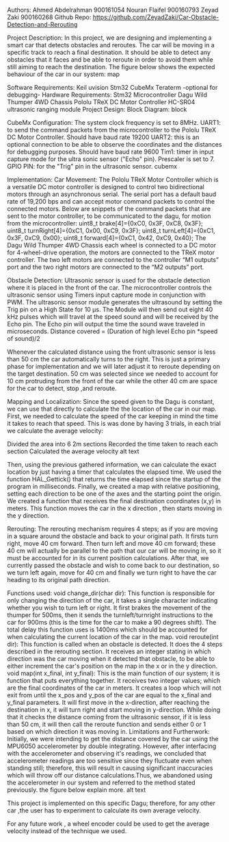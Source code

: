 Authors:
Ahmed Abdelrahman 900161054
Nouran Flaifel 900160793
Zeyad Zaki 900160268
Github Repo:
https://github.com/ZeyadZaki/Car-Obstacle-Detection-and-Rerouting

Project Description:
In this project, we are designing and implementing a smart car that detects obstacles and reroutes. The car will be moving in a specific track to reach a final destination. It should be able to detect any obstacles that it faces and be able to reroute in order to avoid them while still aiming to reach the destination. The figure below shows the expected behaviour of the car in our system:
map

Software Requirements:
Keil uvision
Stm32 CubeMx
Teraterm -optional for debugging-
Hardware Requirements:
Stm32 Microcontroller
Dagu Wild Thumper 4WD Chassis
Pololu TReX DC Motor Controller
HC-SR04 ultrasonic ranging module
Project Design:
Block Diagram:
block

CubeMx Configuration:
The system clock frequency is set to 8MHz.
UART1: to send the command packets from the microcontroller to the Pololu TReX DC Motor Controller. Should have baud rate 19200
UART2: this is an optional connection to be able to observe the coordinates and the distances for debugging purposes. Should have baud rate 9600
Tim1: timer in input capture mode for the ultra sonic sensor ("Echo" pin). Prescaler is set to 7.
GPIO PIN: for the "Trig" pin in the ultrasonic sensor.
cubemx

Implementation:
Car Movement:
The Pololu TReX Motor Controller which is a versatile DC motor controller is designed to control two bidirectional motors through an asynchronous serial. The serial port has a default baud rate of 19,200 bps and can accept motor command packets to control the connected motors. Below are snippets of the command packets that are sent to the motor controller, to be communicated to the dagu, for motion from the microcontroller:
uint8_t brake[4]={0xC0, 0x3F, 0xC8, 0x3F};
uint8_t turnRight[4]={0xC1, 0x00, 0xC9, 0x3F};
uint8_t turnLeft[4]={0xC1, 0x3F, 0xC9, 0x00};
uint8_t forward[4]={0xC1, 0x42, 0xC9, 0x40};
The Dagu Wild Thumper 4WD Chassis each wheel is connected to a DC motor for 4-wheel-drive operation, the motors are connected to the TReX motor controller. The two left motors are connected to the controller “M1 outputs” port and the two right motors are connected to the “M2 outputs” port.

Obstacle Detection:
Ultrasonic sensor is used for the obstacle detection where it is placed in the front of the car.
The microcontroller controls the ultrasonic sensor using Timers input capture mode in conjunction with PWM. The ultrasonic sensor module generates the ultrasound by setting the Trig pin on a High State for 10 µs. The Module will then send out eight 40 kHz pulses which will travel at the speed sound and will be received by the Echo pin. The Echo pin will output the time the sound wave traveled in microseconds.
Distance covered = (Duration of high level Echo pin *speed of sound)/2

Whenever the calculated distance using the front ultrasonic sensor is less than 50 cm the car automatically turns to the right. This is just a primary phase for implementation and we will later adjust it to reroute depending on the target destination. 50 cm was selected since we needed to account for 10 cm protruding from the front of the car while the other 40 cm are space for the car to detect, stop ,and reroute.

Mapping and Localization:
Since the speed given to the Dagu is constant, we can use that directly to calculate the the location of the car in our map.
First, we needed to calculate the speed of the car keeping in mind the time it takes to reach that speed. This is was done by having 3 trials, in each trial we calculate the average velocity:

Divided the area into 6 2m sections
Recorded the time taken to reach each section
Calculated the average velocity
alt text

Then, using the previous gathered information, we can calculate the exact location by just having a timer that calculates the elapsed time. We used the function HAL_Gettick() that returns the time elapsed since the startup of the program in milliseconds.
Finally, we created a map with relative positioning, setting each direction to be one of the axes and the starting point the origin. We created a function that receives the final destination coordinates (x,y) in meters. This function moves the car in the x direction , then starts moving in the y direction.

Rerouting:
The rerouting mechanism requires 4 steps; as if you are moving in a square around the obstacle and back to your original path. It firsts turn right, move 40 cm forward. Then turn left and move 40 cm forward; these 40 cm will actually be parallel to the path that our car will be moving in, so it must be accounted for in its current position calculations. After that, we currently passed the obstacle and wish to come back to our destination, so we turn left again, move for 40 cm and finally we turn right to have the car heading to its original path direction.

Functions used:
void change_dir(char dir):
This function is responsible for only changing the direction of the car, it takes a single character indicating whether you wish to turn left or right. It first brakes the movement of the thumper for 500ms, then it sends the turnleft/turnright instructions to the car for 900ms (this is the time for the car to make a 90 degrees shift). The total delay this function uses is 1400ms which should be accounted for when calculating the current location of the car in the map.
void reroute(int dir):
This function is called when an obstacle is detected. It does the 4 steps described in the rerouting section. It receives an integer stating in which direction was the car moving when it detected that obstacle, to be able to either increment the car's position on the map in the x or in the y direction.
void map(int x_final, int y_final):
This is the main function of our system; it is function that puts everything together. It receives two integer values; which are the final coordinates of the car in meters. It creates a loop which will not exit from until the x_pos and y_pos of the car are equal to the x_final and y_final parameters. It will first move in the x-direction, after reaching the destination in x, it will turn right and start moving in y-direction. While doing that it checks the distance coming from the ultrasonic sensor, if it is less than 50 cm, it will then call the reroute function and sends either 0 or 1 based on which direction it was moving in.
Limitations and Furtherwork:
Initially, we were intending to get the distance covered by the car using the MPU6050 accelerometer by double integrating. However, after interfacing with the accelerometer and observing it's readings, we concluded that accelerometer readings are too sensitive since they fluctuate even when standing still; therefore, this will result in causing significant inaccuracies which will throw off our distance calculations.Thus, we abandoned using the accelerometer in our system and referred to the method stated previously. the figure below explain more.
alt text

This project is implemented on this specific Dagu; therefore, for any other car ,the user has to experiment to calculate its own average velocity.

For any future work , a wheel encoder could be used to get the average velocity instead of the technique we used.
